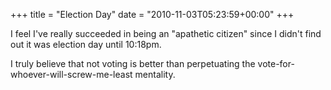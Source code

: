 +++
title = "Election Day"
date = "2010-11-03T05:23:59+00:00"
+++

I feel I've really succeeded in being an "apathetic citizen" since I didn't find out it was election day until 10:18pm.

I truly believe that not voting is better than perpetuating the vote-for-whoever-will-screw-me-least mentality.
			